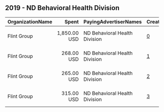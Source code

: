 ## 2019 - ND Behavioral Health Division 
|OrganizationName|Spent|PayingAdvertiserNames|CreativeUrls|Impressions|Genders|AgeBrackets|CountryCodes|BillingAddresses|CandidateBallotInformation|
|:---|---:|:---|:---|---:|:---|:---|:---|:---|:---|
|Flint Group|1,850.00 USD|ND Behavioral Health Division|[0](https://www.snap.com/political-ads/asset/ba57803a905b6cd20a6e84360ef6deb2fac1150e096d2530396298793c3311e9?mediaType=mp4)|1,272,327||16+|united states|"101 N 10th Street Suite 100,Fargo,58102,US"||
|Flint Group|268.00 USD|ND Behavioral Health Division|[1](https://www.snap.com/political-ads/asset/f453115eb51f87f7123374bb224275013c65b8c3d854f1bf5ae2be4dc7c4d3d8?mediaType=mp4)|167,569||16+|united states|"101 N 10th Street Suite 100,Fargo,58102,US"|ND Behavioral Health Division|
|Flint Group|265.00 USD|ND Behavioral Health Division|[2](https://www.snap.com/political-ads/asset/17dac110b4586278b164214756b8dcd890a16d631e136d6030b03b5e4734bf00?mediaType=mp4)|165,141||16+|united states|"101 N 10th Street Suite 100,Fargo,58102,US"|ND Behavioral Health Division|
|Flint Group|315.00 USD|ND Behavioral Health Division|[3](https://www.snap.com/political-ads/asset/78e7ea8c902938182426f1cb9837bf7dc92f64825f2cdc93ed4a5755fce5af5b?mediaType=mp4)|191,606||16+|united states|"101 N 10th Street Suite 100,Fargo,58102,US"|ND Behavioral Health Division|
